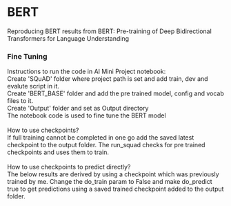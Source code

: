 # BERT
Reproducing BERT results from BERT: Pre-training of Deep Bidirectional Transformers for Language Understanding

### Fine Tuning
Instructions to run the code in AI Mini Project notebook:<br>
Create 'SQuAD' folder where project path is set and add train, dev and evalute script in it.<br>
Create 'BERT_BASE' folder and add the pre trained model, config and vocab files to it.<br>
Create 'Output' folder and set as Output directory<br>
The notebook code is used to fine tune the BERT model<br>
<br>
How to use checkpoints?<br>
If full training cannot be completed in one go add the saved latest checkpoint to the output folder. The run_squad checks for pre trained checkpoints and uses them to train.
<br><br>
How to use checkpoints to predict directly?<br>
The below results are derived by using a checkpoint which was previously trained by me. Change the do_train param to False and make do_predict true to get predictions using a saved trained checkpoint added to the output folder.

